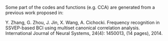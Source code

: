 Some part of the codes and functions (e.g. CCA) are generated from a previous work proposed in:

Y. Zhang, G. Zhou, J. Jin, X. Wang, A. Cichocki. Frequency recognition in SSVEP-based BCI using multiset canonical correlation analysis. International Journal of Neural Systems, 24(4): 1450013, (14 pages), 2014.
